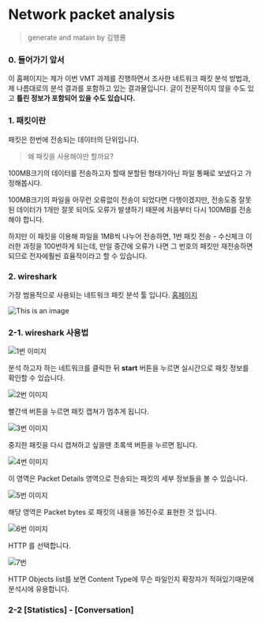 # Network packet analysis 
> generate and matain by 김행룡

### 0. 들어가기 앞서
이 홈페이지는 제가 이번 VMT 과제를 진행하면서 조사한 네트워크 패킷 분석 방법과, 제 나름대로의 분석 결과를 포함하고 있는 결과물입니다.
글이 전문적이지 않을 수도 있고 **틀린 정보가 포함되어 있을 수도 있습니다.**

### 1. 패킷이란
패킷은 한번에 전송되는 데이터의 단위입니다. 
> 왜 패킷을 사용해야만 할까요?

100MB크기의 데이터를 전송하고자 할때 분할된 형태가아닌 파일 통째로 보냈다고 가정해봅시다. 

100MB크기의 파일을 아무런 오류없이 전송이 되었다면 다행이겠지만, 전송도중 잘못된 데이터가 1개만 잘못 되어도 오류가 발생하기 때문에 처음부터 다시 100MB를 전송해야 합니다. 

하지만 이 패킷을 이용해 파일을 1MB씩 나누어 전송하면, 1번 패킷 전송 - 수신체크 이러한 과정을 100번하게 되는데, 만일 중간에 오류가 나면 그 번호의 패킷만 재전송하면 되므로 전자에훨씬 효율적이라고 할 수 있습니다.

### 2. wireshark
가장 범용적으로 사용되는 네트워크 패킷 분석 툴 입니다.
[홈페이지](https://www.wireshark.org/download.html)

![This is an image](https://www.wireshark.org/assets/theme-2015/images/wireshark_logo.png)

### 2-1. wireshark 사용법

![1번 이미지](https://t1.daumcdn.net/cfile/tistory/994F0C3E5AAB2FA005)

분석 하고자 하는 네트워크를 클릭한 뒤 **start** 버튼을 누르면 실시간으로 패킷 정보를 확인할 수 있습니다.

![2번 이미지](https://t1.daumcdn.net/cfile/tistory/9916D4385AAB30482F)

빨간색 버튼을 누르면 패킷 캡쳐가 멈추게 됩니다.

![3번 이미지](https://t1.daumcdn.net/cfile/tistory/99AB1D385AAB304835)

중지한 패킷을 다시 캡쳐하고 싶을땐 초록색 버튼을 누르면 됩니다.

![4번 이미지](https://t1.daumcdn.net/cfile/tistory/99EC1B395AAB32F20B)

이 영역은 Packet Details 영역으로 전송되는 패킷의 세부 정보들을 볼 수 있습니다.

![5번 이미지](https://t1.daumcdn.net/cfile/tistory/9989B43D5AAB333433)

해당 영역은 Packet bytes 로 패킷의 내용을 16진수로 표현한 것 입니다.

![6번 이미지](https://t1.daumcdn.net/cfile/tistory/9915F6465AAB374C18)

HTTP 를 선택합니다.

![7번](https://t1.daumcdn.net/cfile/tistory/99316F4E5AAB379407)

HTTP Objects list를 보면 Content Type에 무슨 파일인지 확장자가 적혀있기때문에 분석시에 유용합니다.

### 2-2 [Statistics] - [Conversation]
